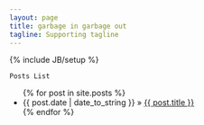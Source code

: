 ```yaml
---
layout: page
title: garbage in garbage out
tagline: Supporting tagline
---
```

{% include JB/setup %}

`Posts List`

<ul class="posts">
  {% for post in site.posts %}
    <li><span>{{ post.date | date_to_string }}</span> &raquo; <a href="{{ BASE_PATH }}{{ post.url }}">{{ post.title }}</a></li>
  {% endfor %}
</ul>

